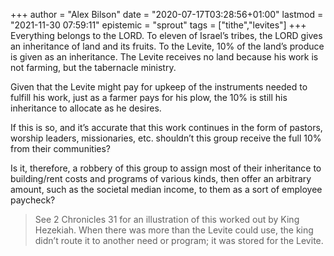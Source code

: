 +++
author = "Alex Bilson"
date = "2020-07-17T03:28:56+01:00"
lastmod = "2021-11-30 07:59:11"
epistemic = "sprout"
tags = ["tithe","levites"]
+++
Everything belongs to the LORD. To eleven of Israel’s tribes, the LORD gives an inheritance of land and its fruits. To the Levite, 10% of the land’s produce is given as an inheritance. The Levite receives no land because his work is not farming, but the tabernacle ministry.

Given that the Levite might pay for upkeep of the instruments needed to fulfill his work, just as a farmer pays for his plow, the 10% is still his inheritance to allocate as he desires.

If this is so, and it’s accurate that this work continues in the form of pastors, worship leaders, missionaries, etc. shouldn’t this group receive the full 10% from their communities?

Is it, therefore, a robbery of this group to assign most of their inheritance to building/rent costs and programs of various kinds, then offer an arbitrary amount, such as the societal median income, to them as a sort of employee paycheck?

> See 2 Chronicles 31 for an illustration of this worked out by King Hezekiah. When there was more than the Levite could use, the king didn’t route it to another need or program; it was stored for the Levite.
